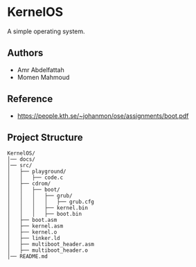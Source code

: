 # KernelOS

A simple operating system.

## Authors

- Amr Abdelfattah
- Momen Mahmoud

## Reference

- https://people.kth.se/~johanmon/ose/assignments/boot.pdf

## Project Structure

```
KernelOS/
│── docs/
│── src/
│   ├── playground/
│   │   ├── code.c
│   ├── cdrom/
│   │   ├── boot/
│   │   │   ├── grub/
│   │   │   │   ├── grub.cfg
│   │   │   ├── kernel.bin
│   │   │   ├── boot.bin
│   ├── boot.asm
│   ├── kernel.asm
│   ├── kernel.o
│   ├── linker.ld
│   ├── multiboot_header.asm
│   ├── multiboot_header.o
│── README.md
```